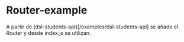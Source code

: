 # Router-example

A partir de (dsl-students-api)[/examples/dsl-students-api] se añade el Router y desde index.js se utilizan.